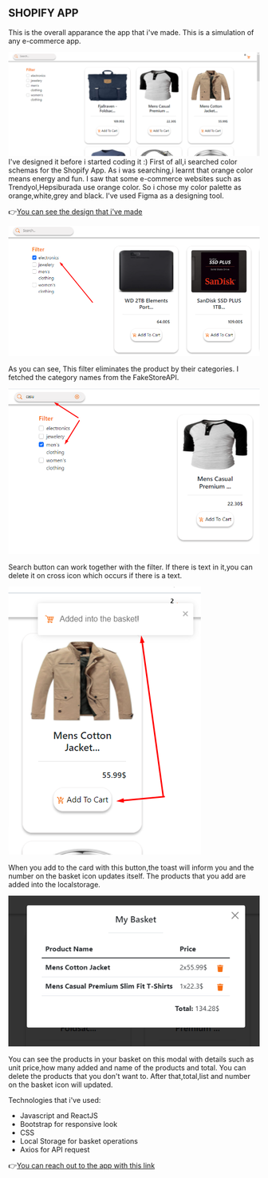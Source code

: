  ## SHOPIFY APP
 
 This is the overall apparance the app that i've made. This is a simulation of any e-commerce app. 
 
 ![shopifyphoto](https://github.com/niluferpolat/shopify/blob/main/images/ShopifyApp.png)
 I've designed it before i started coding it :) First of all,i searched  color schemas for the Shopify App. As i was searching,i learnt that orange color means energy and fun. I saw that some e-commerce websites such as Trendyol,Hepsiburada use orange color. So i chose my color palette as orange,white,grey and black. I've used Figma as a designing tool.
 
 :point_right:[You can see the design that i've made](https://www.figma.com/file/FRYjWYYaBItxwCWpOJUeMx/Untitled?node-id=0%3A1)
 
 ![filterphoto](https://github.com/niluferpolat/shopify/blob/main/images/resim_2022-02-05_144858.png)
 
 As you can see, This filter eliminates the product by their categories. I fetched the category names from the FakeStoreAPI.
 
 ![search](https://github.com/niluferpolat/shopify/blob/main/images/resim_2022-02-05_145204.png)
 
 Search button can work together with the filter. If there is text in it,you can delete it on cross icon which occurs if there is a text.
 
 ![card](https://github.com/niluferpolat/shopify/blob/main/images/resim_2022-02-05_145611.png)
 
 When you add to the card with this button,the toast will inform you and the number on the basket icon updates itself.
 The products that you add are added into the localstorage.
 
 ![modal](https://github.com/niluferpolat/shopify/blob/main/images/resim_2022-02-05_145847.png)
 
 You can see the products in your basket on this modal with details such as unit price,how many added and name of the products and total.
 You can delete the products that you don't want to. After that,total,list and number on the basket icon will updated. 
 
 Technologies that i've used:
 
 * Javascript and ReactJS
 * Bootstrap for responsive look
 * CSS
 * Local Storage for basket operations
 * Axios for API request
 
 
 :point_right:[You can reach out to the app with this link](https://unruffled-liskov-e50284.netlify.app)
 
 
